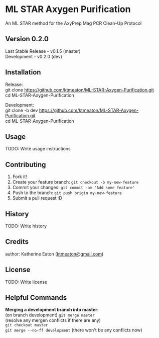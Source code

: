 # ML STAR Axygen Purification

An ML STAR method for the AxyPrep Mag PCR Clean-Up Protocol

## Version 0.2.0

Last Stable Release - v0.1.5 (master)  
Development - v0.2.0 (dev)  

## Installation

Release:  
git clone https://github.com/ktmeaton/ML-STAR-Axygen-Purification.git  
cd ML-STAR-Axygen-Purification  

Development:  
git clone -b dev https://github.com/ktmeaton/ML-STAR-Axygen-Purification.git  
cd ML-STAR-Axygen-Purification   

## Usage

TODO: Write usage instructions


## Contributing

1. Fork it!
2. Create your feature branch: `git checkout -b my-new-feature`
3. Commit your changes: `git commit -am 'Add some feature'`
4. Push to the branch: `git push origin my-new-feature`
5. Submit a pull request :D

## History

TODO: Write history

## Credits

author: Katherine Eaton (ktmeaton@gmail.com)

## License

TODO: Write license

## Helpful Commands
**Merging a development branch into master:**  
  (on branch development) `git merge master`  
  (resolve any mergen conflicts if there are any)  
  `git checkout master`  
  `git merge --no-ff development` (there won't be any conflicts now)  
